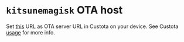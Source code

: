 # `kitsunemagisk` OTA host

Set [this](https://pixincreate.github.io/PixeneOS/kitsunemagisk/) URL as OTA server URL in Custota on your device.
See Custota [usage](https://github.com/chenxiaolong/Custota#usage) for more info.
